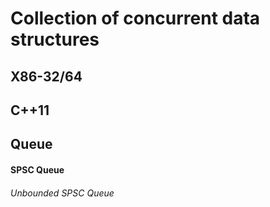 # Collection of concurrent data structures
## X86-32/64
## C++11
## Queue
#### SPSC Queue
###### Unbounded SPSC Queue
